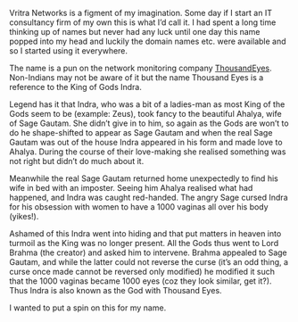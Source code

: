 Vritra Networks is a figment of my imagination. Some day if I start an IT consultancy firm of my own this is what I’d call it. I had spent a long time thinking up of names but never had any luck until one day this name popped into my head and luckily the domain names etc. were available and so I started using it everywhere. 

The name is a pun on the network monitoring company [ThousandEyes](https://www.thousandeyes.com/). Non-Indians may not be aware of it but the name Thousand Eyes is a reference to the King of Gods Indra. 

Legend has it that Indra, who was a bit of a ladies-man as most King of the Gods seem to be (example: Zeus), took fancy to the beautiful Ahalya, wife of Sage Gautam. She didn’t give in to him, so again as the Gods are won’t to do he shape-shifted to appear as Sage Gautam and when the real Sage Gautam was out of the house Indra appeared in his form and made love to Ahalya. During the course of their love-making she realised something was not right but didn’t do much about it. 

Meanwhile the real Sage Gautam returned home unexpectedly to find his wife in bed with an imposter. Seeing him Ahalya realised what had happened, and Indra was caught red-handed. The angry Sage cursed Indra for his obsession with women to have a 1000 vaginas all over his body (yikes!). 

Ashamed of this Indra went into hiding and that put matters in heaven into turmoil as the King was no longer present. All the Gods thus went to Lord Brahma (the creator) and asked him to intervene. Brahma appealed to Sage Gautam, and while the latter could not reverse the curse (it’s an odd thing, a curse once made cannot be reversed only modified) he modified it such that the 1000 vaginas became 1000 eyes (coz they look similar, get it?). Thus Indra is also known as the God with Thousand Eyes. 

I wanted to put a spin on this for my name. 